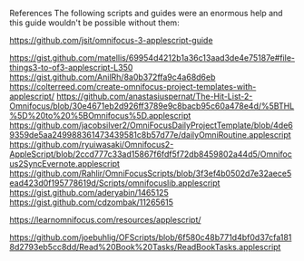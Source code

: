 
References
The following scripts and guides were an enormous help and this guide wouldn't be possible without them:

https://github.com/jsit/omnifocus-3-applescript-guide

https://gist.github.com/matellis/69954d4212b1a36c13aad3de4e75187e#file-things3-to-of3-applescript-L350
https://gist.github.com/AnilRh/8a0b372ffa9c4a68d6eb
https://colterreed.com/create-omnifocus-project-templates-with-applescript/
https://github.com/anastasiuspernat/The-Hit-List-2-Omnifocus/blob/30e4671eb2d926ff3789e9c8bacb95c60a478e4d/%5BTHL%5D%20to%20%5BOmnifocus%5D.applescript
https://github.com/jacobsilver2/OmniFocusDailyProjectTemplate/blob/4de69359de5aa249988361473439581c8b57d77e/dailyOmniRoutine.applescript
https://github.com/ryuiwasaki/Omnifocus2-AppleScript/blob/2ccd777c33ad15867f6fdf5f72db8459802a44d5/Omnifocus2SyncEvernote.applescript
https://github.com/Rahlir/OmniFocusScripts/blob/3f3ef4b0502d7e32aece5ead423d0f195778619d/Scripts/omnifocuslib.applescript
https://gist.github.com/aderyabin/1465125
https://gist.github.com/cdzombak/11265615



https://learnomnifocus.com/resources/applescript/

https://github.com/joebuhlig/OFScripts/blob/6f580c48b771d4bf0d37cfa1818d2793eb5cc8dd/Read%20Book%20Tasks/ReadBookTasks.applescript

